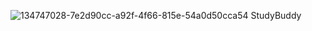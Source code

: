 ![134747028-7e2d90cc-a92f-4f66-815e-54a0d50cca54](https://user-images.githubusercontent.com/71990959/189543812-181b808d-bdf1-494a-bc66-220efc6dcf34.PNG)
StudyBuddy
